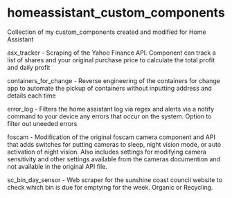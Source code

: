# homeassistant_custom_components
Collection of my custom_components created and modified for Home Assistant

asx_tracker - Scraping of the Yahoo Finance API. Component can track a list of shares and your original purchase price to calculate the total profit and daily profit

containers_for_change - Reverse engineering of the containers for change app to automate the pickup of containers without inputting address and details each time

error_log - Filters the home assistant log via regex and alerts via a notify command to your device any errors that occur on the system. Option to filter out uneeded errors

foscam - Modification of the original foscam camera component and API that adds switches for putting cameras to sleep, night vision mode, or auto activation of night vision. Also includes settings for modifying camera sensitivity and other settings available from the cameras documention and not available in the original API file.

sc_bin_day_sensor - Web scraper for the sunshine coast council website to check which bin is due for emptying for the week. Organic or Recycling.
